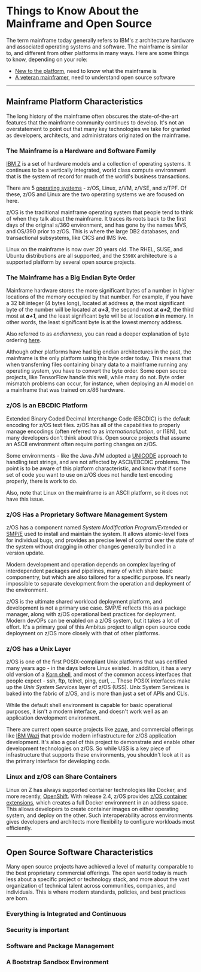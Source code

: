 # Things to Know About the Mainframe and Open Source
The term mainframe today generally refers to IBM's z architecture hardware and
associated operating systems and software.  The mainframe is similar to, and different
from other platforms in many ways.  Here are some things to know, depending on your role:

- [New to the platform](#mainframe-platform-characteristics), need to know what the mainframe is
- [A veteran mainframer](#open-source-software-characteristics), need to understand open source software

-----

## Mainframe Platform Characteristics
The long history of the mainframe often obscures the state-of-the-art features that
the mainframe community continues to develop.  It's not an overstatement to point
out that many key technologies we take for granted as developers, architects, and
administrators originated on the mainframe.

### The Mainframe is a Hardware and Software Family
[IBM Z](https://www.ibm.com/it-infrastructure/z) is a set of hardware models and a
collection of operating systems.  It continues to be a vertically integrated,
world class compute environment that is the system of record for much of the world's
business transactions.

There are 5 [operating systems](https://www.ibm.com/it-infrastructure/z/os) - z/OS, Linux, z/VM, z/VSE, and z/TPF.
Of these, z/OS and Linux are the two operating systems we are focused on here.

z/OS is the traditional mainframe operating system that people tend to think of
when they talk about the mainframe.  It traces its roots back to the first days of the
original s/360 environment, and has gone by the names MVS, and OS/390 prior to z/OS.
This is where the large DB2 databases, and transactional subsystems, like CICS and
IMS live.

Linux on the mainframe is now over 20 years old.  The RHEL, SUSE, and Ubuntu distributions
are all supported, and the ```S390X``` architecture is a supported platform by several open
source projects.

### The Mainframe has a Big Endian Byte Order
Mainframe hardware stores the more significant bytes of a number in higher locations
of the memory occupied by that number.  For example, if you have a 32 bit integer
(4 bytes long), located at address _**a**_, the most significant byte of the number
will be located at _**a+3**_, the second most at _**a+2**_, the third most
at _**a+1**_, and the least significant byte will be at location _**a**_ in memory.
In other words, the least significant byte is at the lowest memory address.

Also referred to as _endianness_, you can read a deeper explanation of byte
ordering [here](https://en.wikipedia.org/wiki/Endianness).

Although other platforms have had big endian architectures in the past, the mainframe
is the only platform using this byte order today.  This means that when transferring
files containing binary data to a mainframe running any operating system, you have
to convert the byte order.  Some open source projects, like TensorFlow handle this well,
while many do not.  Byte order mismatch problems can occur, for instance, when deploying
an AI model on a mainframe that was trained on x/86 hardware.

### z/OS is an EBCDIC Platform
Extended Binary Coded Decimal Interchange Code (EBCDIC) is the default encoding for
z/OS text files.  z/OS has all of the capabilities to properly manage encodings
(often referred to as _internationalization_, or I18N), but many developers don't
think about this.  Open source projects that assume an ASCII environment often
require porting changes on z/OS.

Some environments - like the Java JVM adopted a [UNICODE](https://home.unicode.org/) approach to handling
text strings, and are not affected by ASCII/EBCDIC problems.  The point is to be
aware of this platform characteristic, and know that if some set of code you want
to use on z/OS does not handle text encoding properly, there is work to do.

Also, note that Linux on the mainframe is an ASCII platform, so it does not have this issue.

### z/OS Has a Proprietary Software Management System
z/OS has a component named _System Modification Program/Extended_ or
[SMP/E](https://www.ibm.com/support/knowledgecenter/en/SSLTBW_2.1.0/com.ibm.zos.v2r1.gim3000/ovrwht.htm) used to install and maintain the system.
It allows atomic-level fixes for individual bugs, and provides an precise level of
control over the state of the system without dragging in other changes generally
bundled in a version update.

Modern development and operation depends on complex layering of interdependent packages
and pipelines, many of which share basic componentry, but which are also tailored for
a specific purpose.  It's nearly impossible to separate development from the operation
and deployment of the environment.

z/OS is the ultimate shared workload deployment platform, and development is not a
primary use case.  SMP/E reflects this as a package manager, along with z/OS operational
best practices for deployment.  Modern devOPs can be enabled on a z/OS system, but
it takes a lot of effort.  It's a primary goal of this Ambitus project to align open
source code deployment on z/OS more closely with that of other platforms.

### z/OS has a Unix Layer
z/OS is one of the first POSIX-compliant Unix platforms that was certified many years
ago - in the days before Linux existed.  In addition, it has a very old version of
a [Korn shell](http://www.kornshell.org/), and most of the common access interfaces
that people expect - ssh, ftp, telnet, ping, curl, ...  These POSIX interfaces
make up the _Unix System Services_ layer of z/OS (USS).  Unix System Services is
baked into the fabric of z/OS, and is more than just a set of APIs and CLIs.

While the default shell environment is capable for basic operational purposes, it
isn't a modern interface, and doesn't work well as an application development
environment.

There are current open source projects like [zowe](https://github.com/zowe), and
commercial offerings like [IBM Wazi](https://www.ibm.com/products/wazi-for-red-hat-codeready-workspaces) that provide modern infrastructure
for z/OS application development.  It's also a goal of this project to demonstrate
and enable other development technologies on z/OS.  So while USS is a key piece of
infrastructure that supports these environments, you shouldn't look at it as the
primary interface for developing code.

### Linux and z/OS can Share Containers
Linux on Z has always supported container technologies like Docker, and more recently,
[OpenShift](https://developer.ibm.com/components/ibmz/blogs/willie-tejada-redhat-openshift-ibmz/).
With release 2.4, z/OS provides [z/OS container extensions](https://www.ibm.com/support/z-content-solutions/container-extensions/), which creates
a full Docker environment in an address space.  This allows developers to create
container images on either operating system, and deploy on the other.  Such
interoperability across environments gives developers and architects more flexibility
to configure workloads most efficiently.

-----

## Open Source Software Characteristics
Many open source projects have achieved a level of maturity comparable to the best
proprietary commercial offerings.  The open world today is much less about a specific
project or technology stack, and more about the vast organization of technical talent
across communities, companies, and individuals.  This is where modern standards,
policies, and best practices are born.

### Everything is Integrated and Continuous

### Security is important

### Software and Package Management

### A Bootstrap Sandbox Environment
